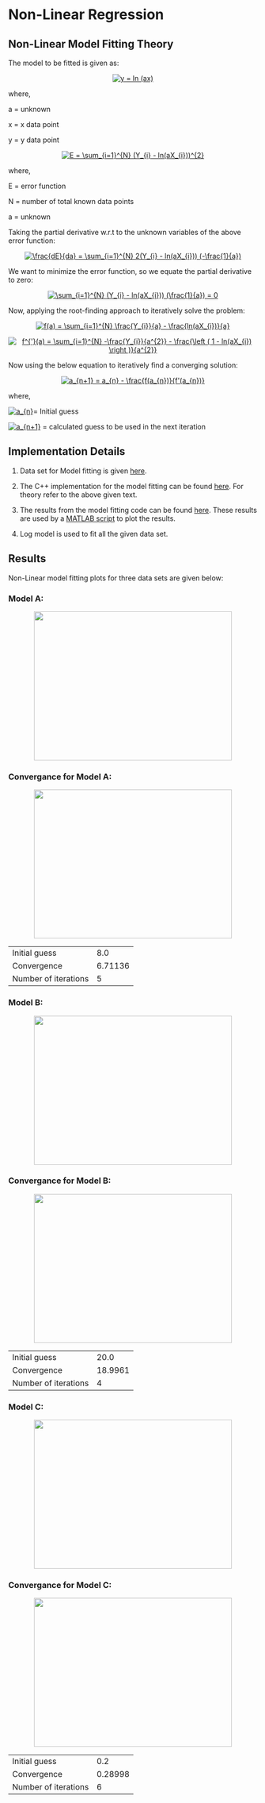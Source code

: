 
  

# Non-Linear Regression

## Non-Linear Model Fitting Theory
The model to be fitted is given as:
<p align="center">
<a href="https://www.codecogs.com/eqnedit.php?latex=y&space;=&space;ln&space;(ax)" target="_blank"><img src="https://latex.codecogs.com/gif.latex?y&space;=&space;ln&space;(ax)" title="y = ln (ax)" /></a>
</p>
where,

a = unknown

x = x data point

y = y data point

<p align="center">
<a href="https://www.codecogs.com/eqnedit.php?latex=E&space;=&space;\sum_{i=1}^{N}&space;(Y_{i}&space;-&space;ln(aX_{i}))^{2}" target="_blank"><img src="https://latex.codecogs.com/gif.latex?E&space;=&space;\sum_{i=1}^{N}&space;(Y_{i}&space;-&space;ln(aX_{i}))^{2}" title="E = \sum_{i=1}^{N} (Y_{i} - ln(aX_{i}))^{2}" /></a>
</p>

where,

E = error function

N = number of total known data points

a = unknown


Taking the partial derivative w.r.t to the unknown variables of the above error function:
<p align="center">
<a href="https://www.codecogs.com/eqnedit.php?latex=\frac{dE}{da}&space;=&space;\sum_{i=1}^{N}&space;2(Y_{i}&space;-&space;ln(aX_{i}))&space;(-\frac{1}{a})" target="_blank"><img src="https://latex.codecogs.com/gif.latex?\frac{dE}{da}&space;=&space;\sum_{i=1}^{N}&space;2(Y_{i}&space;-&space;ln(aX_{i}))&space;(-\frac{1}{a})" title="\frac{dE}{da} = \sum_{i=1}^{N} 2(Y_{i} - ln(aX_{i})) (-\frac{1}{a})" /></a>
</p>

We want to minimize the error function, so we equate the partial derivative to zero:
<p align="center">
<a href="https://www.codecogs.com/eqnedit.php?latex=\sum_{i=1}^{N}&space;(Y_{i}&space;-&space;ln(aX_{i}))&space;(\frac{1}{a})&space;=&space;0" target="_blank"><img src="https://latex.codecogs.com/gif.latex?\sum_{i=1}^{N}&space;(Y_{i}&space;-&space;ln(aX_{i}))&space;(\frac{1}{a})&space;=&space;0" title="\sum_{i=1}^{N} (Y_{i} - ln(aX_{i})) (\frac{1}{a}) = 0" /></a>
</p>

Now, applying the root-finding approach to iteratively solve the problem:
<p align="center">
<a href="https://www.codecogs.com/eqnedit.php?latex=f(a)&space;=&space;\sum_{i=1}^{N}&space;\frac{Y_{i}}{a}&space;-&space;\frac{ln(aX_{i})}{a}" target="_blank"><img src="https://latex.codecogs.com/gif.latex?f(a)&space;=&space;\sum_{i=1}^{N}&space;\frac{Y_{i}}{a}&space;-&space;\frac{ln(aX_{i})}{a}" title="f(a) = \sum_{i=1}^{N} \frac{Y_{i}}{a} - \frac{ln(aX_{i})}{a}" /></a>
</p>
<p align="center">
<a href="https://www.codecogs.com/eqnedit.php?latex=f^{'}(a)&space;=&space;\sum_{i=1}^{N}&space;-\frac{Y_{i}}{a^{2}}&space;-&space;\frac{\left&space;(&space;1&space;-&space;ln(aX_{i})&space;\right&space;)}{a^{2}}" target="_blank"><img src="https://latex.codecogs.com/gif.latex?f^{'}(a)&space;=&space;\sum_{i=1}^{N}&space;-\frac{Y_{i}}{a^{2}}&space;-&space;\frac{\left&space;(&space;1&space;-&space;ln(aX_{i})&space;\right&space;)}{a^{2}}" title="f^{'}(a) = \sum_{i=1}^{N} -\frac{Y_{i}}{a^{2}} - \frac{\left ( 1 - ln(aX_{i}) \right )}{a^{2}}" /></a>
</p>
Now using the below equation to iteratively find a converging solution:
<p align="center">
<a href="https://www.codecogs.com/eqnedit.php?latex=a_{n&plus;1}&space;=&space;a_{n}&space;-&space;\frac{f(a_{n})}{f'(a_{n})}" target="_blank"><img src="https://latex.codecogs.com/gif.latex?a_{n&plus;1}&space;=&space;a_{n}&space;-&space;\frac{f(a_{n})}{f'(a_{n})}" title="a_{n+1} = a_{n} - \frac{f(a_{n})}{f'(a_{n})}" /></a>
</p>
where,

<a href="https://www.codecogs.com/eqnedit.php?latex=a_{n}" target="_blank"><img src="https://latex.codecogs.com/gif.latex?a_{n}" title="a_{n}" /></a>= Initial guess

<a href="https://www.codecogs.com/eqnedit.php?latex=a_{n&plus;1}" target="_blank"><img src="https://latex.codecogs.com/gif.latex?a_{n&plus;1}" title="a_{n+1}" /></a> = calculated guess to be used in the next iteration

## Implementation Details

1. Data set for Model fitting is given [here](https://github.com/prateeks97/linear_and_nonlinear_modelFitting/tree/master/Non-Linear%20Regression/input_data_set).

2. The C++ implementation for the model fitting can be found [here](https://github.com/prateeks97/linear_and_nonlinear_modelFitting/blob/master/Non-Linear%20Regression/model_fitting_cpp/model_fitting.cpp). For theory refer to the above given text.

3. The results from the model fitting code can be found [here](https://github.com/prateeks97/linear_and_nonlinear_modelFitting/tree/master/Non-Linear%20Regression/result_files). These results are used by a [MATLAB script](https://github.com/prateeks97/linear_and_nonlinear_modelFitting/blob/master/Non-Linear%20Regression/MATLAB_plotting_script/nonLinearModelFitting.m) to plot the results.
4.  Log model is used to fit all the given data set. 
 

## Results

Non-Linear model fitting plots for three data sets are given below:

  

### Model A:
<p  align="center">
<img  src="https://github.com/prateeks97/linear_and_nonlinear_modelFitting/blob/master/Non-Linear%20Regression/plots/Model_fitted_A.png"  width="400"  height="300"/>
</p>

### Convergance for Model A:
<p  align="center">
<img  src="https://github.com/prateeks97/linear_and_nonlinear_modelFitting/blob/master/Non-Linear%20Regression/plots/Convergance_A.png"  width="400"  height="300"/>
</p>

|  |  |
|--|--|
| Initial guess| 8.0 |
| Convergence  | 6.71136 |
| Number of iterations | 5 |


### Model B:
<p  align="center">
<img  src="https://github.com/prateeks97/linear_and_nonlinear_modelFitting/blob/master/Non-Linear%20Regression/plots/Model_fitted_B.png"  width="400"  height="300"/>
</p>

### Convergance for Model B:
<p  align="center">
<img  src="https://github.com/prateeks97/linear_and_nonlinear_modelFitting/blob/master/Non-Linear%20Regression/plots/Convergance_B.png"  width="400"  height="300"/>
</p>

|  |  |
|--|--|
| Initial guess| 20.0 |
| Convergence  | 18.9961|
| Number of iterations | 4 |

### Model C:
<p  align="center">
<img  src="https://github.com/prateeks97/linear_and_nonlinear_modelFitting/blob/master/Non-Linear%20Regression/plots/Model_fitted_C.png"  width="400"  height="300"/>
</p>

### Convergance for Model C:
<p  align="center">
<img  src="https://github.com/prateeks97/linear_and_nonlinear_modelFitting/blob/master/Non-Linear%20Regression/plots/Convergance_C.png"  width="400"  height="300"/>
</p>

|  |  |
|--|--|
| Initial guess| 0.2 |
| Convergence  | 0.28998|
| Number of iterations | 6 |